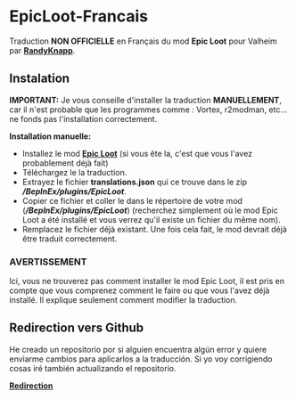 # EpicLoot-Francais
Traduction **NON OFFICIELLE** en Français du mod **Epic Loot** pour Valheim par **[RandyKnapp](https://valheim.thunderstore.io/package/RandyKnapp/EpicLoot/)**.

## Instalation
**IMPORTANT:** Je vous conseille d'installer la traduction **MANUELLEMENT**, car il n'est probable que les programmes comme : Vortex, r2modman, etc... ne fonds pas l'installation correctement.

**Installation manuelle:**
- Installez le mod **[Epic Loot](https://valheim.thunderstore.io/package/RandyKnapp/EpicLoot/)** (si vous ête la, c'est que vous l'avez probablement déjà fait)
- Téléchargez le la traduction.
- Extrayez le fichier **translations.json** qui ce trouve dans le zip _**/BepInEx/plugins/EpicLoot**_.
- Copier ce fichier et coller le dans le répertoire de votre mod (_**/BepInEx/plugins/EpicLoot**_) (recherchez simplement où le mod Epic Loot a été installé et vous verrez qu'il existe un fichier du même nom).
- Remplacez le fichier déjà existant. Une fois cela fait, le mod devrait déjà être traduit correctement.

### AVERTISSEMENT
Ici, vous ne trouverez pas comment installer le mod Epic Loot, il est pris en compte que vous comprenez comment le faire ou que vous l'avez déjà installé. Il explique seulement comment modifier la traduction.


## Redirection vers Github
He creado un repositorio por si alguien encuentra algún error y quiere enviarme cambios para aplicarlos a la traducción. Si yo voy corrigiendo cosas iré también actualizando el repositorio.

**[Redirection]([https://github.com/JuanCStar/epicloot-spanish-es-lang](https://github.com/StyleMyk/EpicLoot-Francais))**
